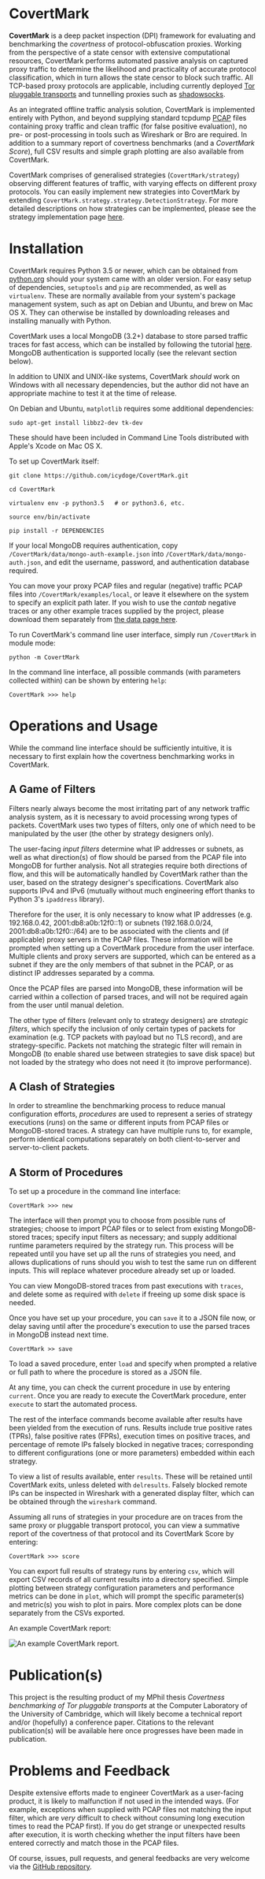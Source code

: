 CovertMark
==================

**CovertMark** is a deep packet inspection (DPI) framework for evaluating and benchmarking the *covertness* of protocol-obfuscation proxies. Working from the perspective of a state censor with extensive computational resources, CovertMark performs automated passive analysis on captured proxy traffic to determine the likelihood and practicality of accurate protocol classification, which in turn allows the state censor to block such traffic. All TCP-based proxy protocols are applicable, including currently deployed [Tor pluggable transports](https://www.torproject.org/docs/pluggable-transports.html.en) and tunnelling proxies such as [shadowsocks](https://github.com/shadowsocks/shadowsocks/tree/master).

As an integrated offline traffic analysis solution, CovertMark is implemented entirely with Python, and beyond supplying standard tcpdump [PCAP](http://www.tcpdump.org/) files containing proxy traffic and clean traffic (for false positive evaluation), no pre- or post-processing in tools such as Wireshark or Bro are required. In addition to a summary report of covertness benchmarks (and a *CovertMark Score*), full CSV results and simple graph plotting are also available from CovertMark.

CovertMark comprises of generalised strategies (`CovertMark/strategy`) observing different features of traffic, with varying effects on different proxy protocols. You can easily implement new strategies into CovertMark by extending `CovertMark.strategy.strategy.DetectionStrategy`. For more detailed descriptions on how strategies can be implemented, please see the strategy implementation page [here](./implement_strategy.html).

Installation
==================
CovertMark requires Python 3.5 or newer, which can be obtained from [python.org](https://www.python.org/downloads/) should your system came with an older version. For easy setup of dependencies, `setuptools` and `pip` are recommended, as well as `virtualenv`. These are normally available from your system's package management system, such as apt on Debian and Ubuntu, and brew on Mac OS X. They can otherwise be installed by downloading releases and installing manually with Python.

CovertMark uses a local MongoDB (3.2+) database to store parsed traffic traces for fast access, which can be installed by following the tutorial [here](https://docs.mongodb.com/manual/administration/install-community/). MongoDB authentication is supported locally (see the relevant section below).

In addition to UNIX and UNIX-like systems, CovertMark *should* work on Windows with all necessary dependencies, but the author did not have an appropriate machine to test it at the time of release.

On Debian and Ubuntu, `matplotlib` requires some additional dependencies:

    sudo apt-get install libbz2-dev tk-dev

These should have been included in Command Line Tools distributed with Apple's Xcode on Mac OS X.

To set up CovertMark itself:

    git clone https://github.com/icydoge/CovertMark.git

    cd CovertMark

    virtualenv env -p python3.5   # or python3.6, etc.

    source env/bin/activate

    pip install -r DEPENDENCIES

If your local MongoDB requires authentication, copy `/CovertMark/data/mongo-auth-example.json` into `/CovertMark/data/mongo-auth.json`, and edit the username, password, and authentication database required.

You can move your proxy PCAP files and regular (negative) traffic PCAP files into `/CovertMark/examples/local`, or leave it elsewhere on the system to specify an explicit path later. If you wish to use the *cantab* negative traces or any other example traces supplied by the project, please download them separately from [the data page here](https:///).

To run CovertMark's command line user interface, simply run `/CovertMark` in module mode:

    python -m CovertMark

In the command line interface, all possible commands (with parameters collected within) can be shown by entering `help`:

    CovertMark >>> help

Operations and Usage
==================

While the command line interface should be sufficiently intuitive, it is necessary to first explain how the covertness benchmarking works in CovertMark.

A Game of Filters
------------------

Filters nearly always become the most irritating part of any network traffic analysis system, as it is necessary to avoid processing wrong types of packets. CovertMark uses two types of filters, only one of which need to be manipulated by the user (the other by strategy designers only).

The user-facing *input filters* determine what IP addresses or subnets, as well as what direction(s) of flow should be parsed from the PCAP file into MongoDB for further analysis. Not all strategies require both directions of flow, and this will be automatically handled by CovertMark rather than the user, based on the strategy designer's specifications. CovertMark also supports IPv4 and IPv6 (mutually without much engineering effort thanks to Python 3's `ipaddress` library).

Therefore for the user, it is only necessary to know what IP addresses (e.g. 192.168.0.42, 2001:db8:a0b:12f0::1) or subnets (192.168.0.0/24, 2001:db8:a0b:12f0::/64) are to be associated with the clients and (if applicable) proxy servers in the PCAP files. These information will be prompted when setting up a CovertMark procedure from the user interface. Multiple clients and proxy servers are supported, which can be entered as a subnet if they are the only members of that subnet in the PCAP, or as distinct IP addresses separated by a comma.

Once the PCAP files are parsed into MongoDB, these information will be carried within a collection of parsed traces, and will not be required again from the user until manual deletion.

The other type of filters  (relevant only to strategy designers) are *strategic filters*, which specify the inclusion of only certain types of packets for examination (e.g. TCP packets with payload but no TLS record), and are strategy-specific. Packets not matching the strategic filter will remain in MongoDB (to enable shared use between strategies to save disk space) but not loaded by the strategy who does not need it (to improve performance).

A Clash of Strategies
------------------

In order to streamline the benchmarking process to reduce manual configuration efforts, *procedures* are used to represent a series of strategy executions (*runs*) on the same or different inputs from PCAP files or MongoDB-stored traces. A strategy can have multiple runs to, for example, perform identical computations separately on both client-to-server and server-to-client packets.

A Storm of Procedures
------------------

To set up a procedure in the command line interface:

    CovertMark >>> new

The interface will then prompt you to choose from possible runs of strategies; choose to import PCAP files or to select from existing MongoDB-stored traces; specify input filters as necessary; and supply additional runtime parameters required by the strategy run. This process will be repeated until you have set up all the runs of strategies you need, and allows duplications of runs should you wish to test the same run on different inputs. This will replace whatever procedure already set up or loaded.

You can view MongoDB-stored traces from past executions with `traces`, and delete some as required with `delete` if freeing up some disk space is needed.

Once you have set up your procedure, you can `save` it to a JSON file now, or delay saving until after the procedure's execution to use the parsed traces in MongoDB instead next time.

    CovertMark >> save

To load a saved procedure, enter `load` and specify when prompted a relative or full path to where the procedure is stored as a JSON file.

At any time, you can check the current procedure in use by entering `current`. Once you are ready to execute the CovertMark procedure, enter `execute` to start the automated process.

The rest of the interface commands become available after results have been yielded from the execution of runs. Results include true positive rates (TPRs), false positive rates (FPRs), execution times on positive traces, and percentage of remote IPs falsely blocked in negative traces; corresponding to different configurations (one or more parameters) embedded within each strategy.

To view a list of results available, enter `results`. These will be retained until CovertMark exits, unless deleted with `delresults`. Falsely blocked remote IPs can be inspected in Wireshark with a generated display filter, which can be obtained through the `wireshark` command.

Assuming all runs of strategies in your procedure are on traces from the same proxy or pluggable transport protocol, you can view a summative report of the covertness of that protocol and its CovertMark Score by entering:

    CovertMark >>> score

You can export full results of strategy runs by entering `csv`, which will export CSV records of all current results into a directory specified. Simple plotting between strategy configuration parameters and performance metrics can be done in `plot`, which will prompt the specific parameter(s) and metric(s) you wish to plot in pairs. More complex plots can be done separately from the CSVs exported.

An example CovertMark report:

![An example CovertMark report.](https://images.ebornet.com/uploads/big/5969d27a2fd15cdbf5c929d256ba834e.png)

Publication(s)
==================

This project is the resulting product of my MPhil thesis *Covertness benchmarking of Tor pluggable transports* at the Computer Laboratory of the University of Cambridge, which will likely become a technical report and/or (hopefully) a conference paper. Citations to the relevant publication(s) will be available here once progresses have been made in publication.

Problems and Feedback
==================

Despite extensive efforts made to engineer CovertMark as a user-facing product, it is likely to malfunction if not used in the intended ways. (For example, exceptions when supplied with PCAP files not matching the input filter, which are *very* difficult to check without consuming long execution times to read the PCAP first). If you do get strange or unexpected results after execution, it is worth checking whether the input filters have been entered correctly and match those in the PCAP files.

Of course, issues, pull requests, and general feedbacks are very welcome via the [GitHub repository](https://github.com/icydoge/CovertMark).
